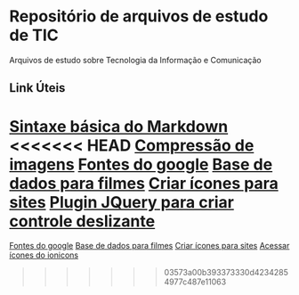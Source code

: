 ﻿# Repositório de arquivos de estudo de TIC
Arquivos de estudo sobre Tecnologia da Informação e Comunicação

## Link Úteis
[Sintaxe básica do Markdown](https://markdown.net.br/sintaxe-basica/)
<<<<<<< HEAD
[Compressão de imagens](https://tinypng.com/)
[Fontes do google](https://fonts.google.com/)
[Base de dados para filmes](https://www.themoviedb.org/?language=pt-BR)
[Criar ícones para sites](https://fontawesome.com/start)
[Plugin JQuery para criar controle deslizante](https://owlcarousel2.github.io/OwlCarousel2/)
=======
[Fontes do google](https://fonts.google.com/)
[Base de dados para filmes](https://www.themoviedb.org/?language=pt-BR)
[Criar ícones para sites](https://fontawesome.com/start)
[Acessar ícones do ionicons](https://ionic.io/ionicons/usage)
>>>>>>> 03573a00b393373330d42342854977c487e11063
